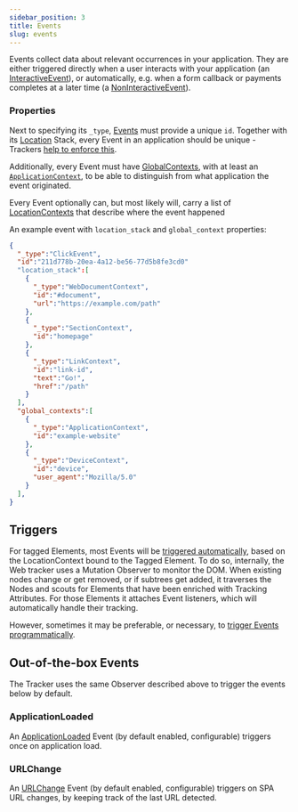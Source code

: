 ```yaml
---
sidebar_position: 3
title: Events
slug: events
---
```


Events collect data about relevant occurrences in your application. They are either triggered directly when a 
user interacts with your application (an [InteractiveEvent](/taxonomy/events/InteractiveEvent.md)), or 
automatically, e.g. when a form callback or payments completes at a later time (a 
[NonInteractiveEvent](/taxonomy/events/NonInteractiveEvent.md)).

### Properties
Next to specifying its `_type`, [Events](/taxonomy/events/overview.md) must provide a unique `id`. Together 
with its [Location](/tracking/core-concepts/locations.md) Stack, every Event in an application should be unique - Trackers 
[help to enforce this](validation.md).

Additionally, every Event must have [GlobalContexts](taxonomy/global-contexts/overview.md), with at least an 
[`ApplicationContext`](/taxonomy/global-contexts/ApplicationContext.md), to be able to distinguish from what application the event originated.

Every Event optionally can, but most likely will, carry a list of 
[LocationContexts](taxonomy/location-contexts/overview.md) that describe where the event happened

An example event with `location_stack` and `global_context` properties:

```json
{
  "_type":"ClickEvent",
  "id":"211d778b-20ea-4a12-be56-77d5b8fe3cd0"
  "location_stack":[
    {
      "_type":"WebDocumentContext",
      "id":"#document",
      "url":"https://example.com/path"
    },
    {
      "_type":"SectionContext",
      "id":"homepage"
    },
    {
      "_type":"LinkContext",
      "id":"link-id",
      "text":"Go!",
      "href":"/path"
    }
  ],
  "global_contexts":[
    {
      "_type":"ApplicationContext",
      "id":"example-website"
    },
    {
      "_type":"DeviceContext",
      "id":"device",
      "user_agent":"Mozilla/5.0"
    }
  ],
}
```

## Triggers
For tagged Elements, most Events will be 
[triggered automatically](/tracking/api-reference/locationTaggers/tagLocation.md#events), based on the 
LocationContext bound to the Tagged Element. To do so, internally, the Web tracker uses a Mutation Observer 
to monitor the DOM. When existing nodes change or get removed, or if subtrees get added, it traverses the 
Nodes and scouts for Elements that have been enriched with Tracking Attributes. For those Elements it 
attaches Event listeners, which will automatically handle their tracking.

However, sometimes it may be preferable, or necessary, to 
[trigger Events programmatically](/tracking/api-reference/eventTrackers/overview.md).

## Out-of-the-box Events
The Tracker uses the same Observer described above to trigger the events below by default.

### ApplicationLoaded
An [ApplicationLoaded](/taxonomy/events/ApplicationLoadedEvent.md) Event (by default enabled, configurable)
triggers once on application load.

### URLChange
An [URLChange](/taxonomy/events/URLChangeEvent.md) Event (by default enabled, configurable) triggers on SPA 
URL changes, by keeping track of the last URL detected.
